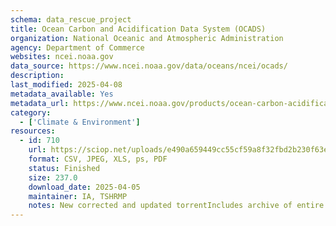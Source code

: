 ```yaml
---
schema: data_rescue_project 
title: Ocean Carbon and Acidification Data System (OCADS)
organization: National Oceanic and Atmospheric Administration
agency: Department of Commerce
websites: ncei.noaa.gov
data_source: https://www.ncei.noaa.gov/data/oceans/ncei/ocads/
description: 
last_modified: 2025-04-08
metadata_available: Yes
metadata_url: https://www.ncei.noaa.gov/products/ocean-carbon-acidification-data-system
category:
  - ['Climate & Environment'] 
resources:
  - id: 710
    url: https://sciop.net/uploads/e490a659449cc55cf59a8f32fbd2b230f63e7829
    format: CSV, JPEG, XLS, ps, PDF
    status: Finished
    size: 237.0
    download_date: 2025-04-05
    maintainer: IA, TSHRMP
    notes: New corrected and updated torrentIncludes archive of entire data system, composed of many datasets.  For posterity, all metadata files have been scraped and included in IA item, organized by accession number.  Would be thousands of submissions otherwise.   Alternate torrent location https//academictorrents.com/details/e490a659449cc55cf59a8f32fbd2b230f63e7829
---
```

